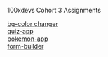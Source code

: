 100xdevs Cohort 3 Assignments

[bg-color changer](https://assignments-tau-lime.vercel.app/week-3/easy/bg-color-changer/) <br>
[quiz-app](https://assignments-tau-lime.vercel.app/week-3/easy/quiz-app/) <br>
[pokemon-app](https://assignments-tau-lime.vercel.app/week-3/easy/The-Pokémon/) <br>
[form-builder](https://assignments-tau-lime.vercel.app/week-3/medium/Form-Builder/)
